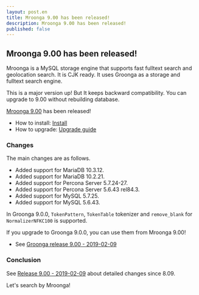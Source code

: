 ```yaml
---
layout: post.en
title: Mroonga 9.00 has been released!
description: Mroonga 9.00 has been released!
published: false
---
```


## Mroonga 9.00 has been released!

Mroonga is a MySQL storage engine that supports fast fulltext search
and geolocation search. It is CJK ready. It uses Groonga as a storage
and fulltext search engine.

This is a major version up! But It keeps backward compatibility.
You can upgrade to 9.00 without rebuilding database.

[Mroonga 9.00](/docs/news.html#release-9-00) has been released!

* How to install: [Install](/docs/install.html)
* How to upgrade: [Upgrade guide](/docs/upgrade.html)

### Changes

The main changes are as follows.

  * Added support for MariaDB 10.3.12.
  * Added support for MariaDB 10.2.21.
  * Added support for Percona Server 5.7.24-27.
  * Added support for Percona Server 5.6.43 rel84.3.
  * Added support for MySQL 5.7.25.
  * Added support for MySQL 5.6.43.

In Groonga 9.0.0, `TokenPattern`, `TokenTable` tokenizer and `remove_blank` for `NormalizerNFKC100` is supported.

If you upgrade to Groonga 9.0.0, you can use them from Mroonga 9.00!

* See [Groonga release 9.00 - 2019-02-09](http://groonga.org/docs/news.html#release-9-0-0-2019-02-09)

### Conclusion

See [Release 9.00 - 2019-02-09](/docs/news.html#release-9-00) about detailed changes since 8.09.

Let's search by Mroonga!
